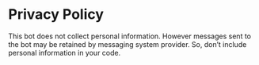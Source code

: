 # Privacy Policy

This bot does not collect personal information.
However messages sent to the bot may be retained by messaging system provider.
So, don’t include personal information in your code.
